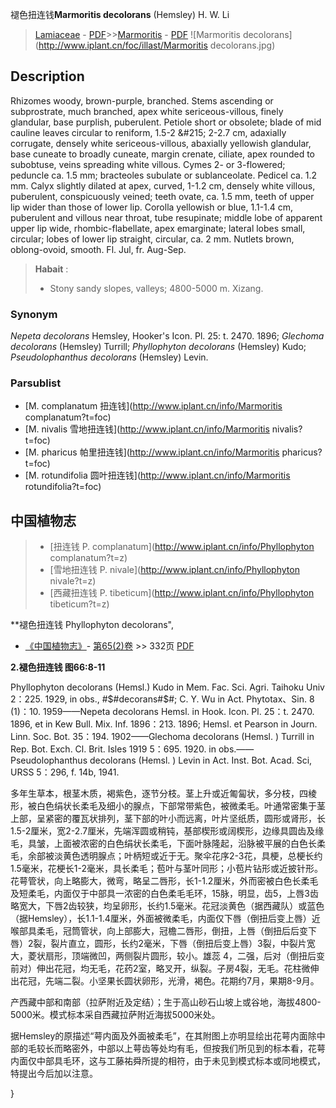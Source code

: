 褪色扭连钱**Marmoritis decolorans** (Hemsley) H. W. Li

> [Lamiaceae](http://www.iplant.cn/info/Lamiaceae?t=foc) - [PDF](http://www.iplant.cn/foc/pdf/Lamiaceae.pdf)>>[Marmoritis](http://www.iplant.cn/info/Marmoritis?t=foc) - [PDF](http://www.iplant.cn/foc/pdf/Marmoritis.pdf)
![Marmoritis decolorans](http://www.iplant.cn/foc/illast/Marmoritis decolorans.jpg)

## Description

Rhizomes woody, brown-purple, branched. Stems ascending or subprostrate, much branched, apex white sericeous-villous, finely glandular, base purplish, puberulent. Petiole short or obsolete; blade of mid cauline leaves circular to reniform, 1.5-2 &amp;#215; 2-2.7 cm, adaxially corrugate, densely white sericeous-villous, abaxially yellowish glandular, base cuneate to broadly cuneate, margin crenate, ciliate, apex rounded to subobtuse, veins spreading white villous. Cymes 2- or 3-flowered; peduncle ca. 1.5 mm; bracteoles subulate or sublanceolate. Pedicel ca. 1.2 mm. Calyx slightly dilated at apex, curved, 1-1.2 cm, densely white villous, puberulent, conspicuously veined; teeth ovate, ca. 1.5 mm, teeth of upper lip wider than those of lower lip. Corolla yellowish or blue, 1.1-1.4 cm, puberulent and villous near throat, tube resupinate; middle lobe of apparent upper lip wide, rhombic-flabellate, apex emarginate; lateral lobes small, circular; lobes of lower lip straight, circular, ca. 2 mm. Nutlets brown, oblong-ovoid, smooth. Fl. Jul, fr. Aug-Sep.

> **Habait** : 
>* Stony sandy slopes, valleys; 4800-5000 m. Xizang.

### Synonym
*Nepeta decolorans* Hemsley, Hooker's Icon. Pl. 25: t. 2470. 1896; *Glechoma decolorans* (Hemsley) Turrill; *Phyllophyton decolorans* (Hemsley) Kudo; *Pseudolophanthus decolorans* (Hemsley) Levin.

### Parsublist

* [M.  complanatum  扭连钱](http://www.iplant.cn/info/Marmoritis complanatum?t=foc)
* [M.  nivalis  雪地扭连钱](http://www.iplant.cn/info/Marmoritis nivalis?t=foc)
* [M.  pharicus  帕里扭连钱](http://www.iplant.cn/info/Marmoritis pharicus?t=foc)
* [M.  rotundifolia  圆叶扭连钱](http://www.iplant.cn/info/Marmoritis rotundifolia?t=foc)

## 中国植物志

> * [扭连钱  P.  complanatum](http://www.iplant.cn/info/Phyllophyton complanatum?t=z)
> * [雪地扭连钱  P.  nivale](http://www.iplant.cn/info/Phyllophyton nivale?t=z)
> * [西藏扭连钱  P.  tibeticum](http://www.iplant.cn/info/Phyllophyton tibeticum?t=z)

**褪色扭连钱 Phyllophyton decolorans",

* [《中国植物志》](http://www.iplant.cn/frps)- [第65(2)卷](http://www.iplant.cn/frps/vol/65(2)) >> 332页 [PDF](http://www.iplant.cn/frps/pdf/65(2)/332.PDF)

**2.褪色扭连钱 图66:8-11**

Phyllophyton decolorans (Hemsl.) Kudo in Mem. Fac. Sci. Agri. Taihoku Univ 2：225. 1929, in obs., #$#decorans#$#; C. Y. Wu in Act. Phytotax、Sin. 8 (1)：10. 1959——Nepeta decolorans Hemsl. in Hook. Icon. Pl. 25：t. 2470. 1896, et in Kew Bull. Mix. Inf. 1896：213. 1896; Hemsl. et Pearson in Journ. Linn. Soc. Bot. 35：194. 1902——Glechoma decolorans (Hemsl. ) Turrill in Rep. Bot. Exch. Cl. Brit. Isles 1919 5：695. 1920. in obs.——Pseudolophanthus decolorans (Hemsl. ) Levin in Act. Inst. Bot. Acad. Sci, URSS 5：296, f. 14b, 1941.

多年生草本，根茎木质，褐紫色，逐节分枝。茎上升或近匍匐状，多分枝，四棱形，被白色绢状长柔毛及细小的腺点，下部常带紫色，被微柔毛。叶通常密集于茎上部，呈紧密的覆瓦状排列，茎下部的叶小而远离，叶片坚纸质，圆形或肾形，长1.5-2厘米，宽2-2.7厘米，先端浑圆或稍钝，基部楔形或阔楔形，边缘具圆齿及缘毛，具皱，上面被浓密的白色绢状长柔毛，下面叶脉隆起，沿脉被平展的白色长柔毛，余部被淡黄色透明腺点；叶柄短或近于无。聚伞花序2-3花，具梗，总梗长约1.5毫米，花梗长1-2毫米，具长柔毛；苞叶与茎叶同形；小苞片钻形或近披针形。花萼管状，向上略膨大，微弯，略呈二唇形，长1-1.2厘米，外而密被白色长柔毛及短柔毛，内面仅于中部具一浓密的白色柔毛毛环，15脉，明显，齿5，上唇3齿略宽大，下唇2齿较狭，均呈卵形，长约1.5毫米。花冠淡黄色（据西藏队）或蓝色（据Hemsley），长1.1-1.4厘米，外面被微柔毛，内面仅下唇（倒扭后变上唇）近喉部具柔毛，冠筒管状，向上部膨大，冠檐二唇形，倒扭，上唇（倒扭后后变下唇）2裂，裂片直立，圆形，长约2毫米，下唇（倒扭后变上唇）3裂，中裂片宽大，菱状扇形，顶端微凹，两侧裂片圆形，较小。雄蕊 4，二强，后对（倒扭后变前对）伸出花冠，均无毛，花药2室，略叉开，纵裂。子房4裂，无毛。花柱微伸出花冠，先端二裂。小坚果长圆状卵形，光滑，褐色。花期约7月，果期8-9月。

产西藏中部和南部（拉萨附近及定结）；生于高山砂石山坡上或谷地，海拔4800-5000米。模式标本采自西藏拉萨附近海拔5000米处。

据Hemsley的原描述“萼内面及外面被柔毛”，在其附图上亦明显绘出花萼内面除中部的毛较长而略密外，中部以上萼齿等处均有毛，但按我们所见到的标本看，花萼内面仅中部具毛环，这与工藤祐舜所提的相符，由于未见到模式标本或同地模式，特提出今后加以注意。

}